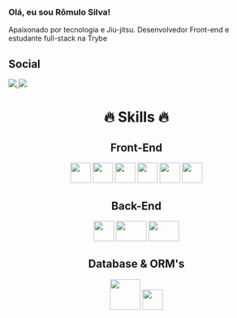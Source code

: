 ### Olá, eu sou Rômulo Silva!

Apaixonado por tecnologia e Jiu-jitsu. Desenvolvedor Front-end e estudante full-stack na Trybe

## Social
<a href="https://www.linkedin.com/in/romulo-silva-4164301a7/" target="_blank">
  <img src="https://img.shields.io/badge/LinkedIn-0077B5?style=for-the-badge&logo=linkedin&logoColor=white" />
</a>
<a href="https://www.instagram.com/rrod.silva/" target="_blank">
  <img src="https://img.shields.io/badge/Instagram-E4405F?style=for-the-badge&logo=instagram&logoColor=white" />
</a>

<h1
text-decoration-style="none"
align="center"
>
  🔥 Skills 🔥
</h1>

<div display="inline_block" align="center">
<h2> Front-End </h2>
<img width="40" height="40" src="https://cdn.jsdelivr.net/gh/devicons/devicon/icons/typescript/typescript-original.svg" />
<img
src="https://cdn.jsdelivr.net/gh/devicons/devicon/icons/javascript/javascript-original.svg"
width="40"
height="40"
/>
<img width="40" height="40" src="https://cdn.jsdelivr.net/gh/devicons/devicon/icons/css3/css3-original.svg" />
<img width="40" height="40" src="https://cdn.jsdelivr.net/gh/devicons/devicon/icons/html5/html5-original.svg" />
<img width="40" height"40" src="https://cdn.jsdelivr.net/gh/devicons/devicon/icons/react/react-original.svg" />
<img width="40" height="40" src="https://cdn.jsdelivr.net/gh/devicons/devicon/icons/redux/redux-original.svg" />
</div>

<div display="inline_block" align="center">
<h2>Back-End</h2>
<img width="40" height="40" src="https://cdn.jsdelivr.net/gh/devicons/devicon/icons/typescript/typescript-original.svg" />
<img width="60" height="40" src="https://cdn.jsdelivr.net/gh/devicons/devicon/icons/nodejs/nodejs-original.svg" />
<img width="60" height="40" src="https://cdn.jsdelivr.net/gh/devicons/devicon/icons/express/express-original-wordmark.svg" />
</div>

<div display="inline_block" align="center">
<h2>Database & ORM's</h2>
  <img width="60" height="60" src="https://cdn.jsdelivr.net/gh/devicons/devicon/icons/mysql/mysql-original-wordmark.svg" />
  <img width="40" height="40" src="https://cdn.jsdelivr.net/gh/devicons/devicon/icons/sequelize/sequelize-original.svg" />
</div>
